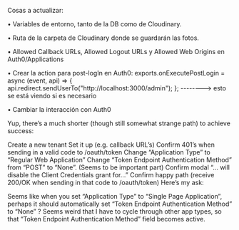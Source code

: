 Cosas a actualizar:

• Variables de entorno, tanto de la DB como de Cloudinary.

• Ruta de la carpeta de Cloudinary donde se guardarán las fotos.

• Allowed Callback URLs, Allowed Logout URLs y Allowed Web Origins en Auth0/Applications

• Crear la action para post-logIn en Auth0:
exports.onExecutePostLogin = async (event, api) => {
api.redirect.sendUserTo("http://localhost:3000/admin");
}; --------> esto se está viendo si es necesario

• Cambiar la interacción con Auth0

Yup, there’s a much shorter (though still somewhat strange path) to achieve success:

Create a new tenant
Set it up (e.g. callback URL’s)
Confirm 401’s when sending in a valid code to /oauth/token
Change “Application Type” to “Regular Web Application”
Change “Token Endpoint Authentication Method” from “POST” to “None”. (Seems to be important part)
Confirm modal “… will disable the Client Credentials grant for…”
Confirm happy path (receive 200/OK when sending in that code to /oauth/token)
Here’s my ask:

Seems like when you set “Application Type” to “Single Page Application”, perhaps it should automatically set “Token Endpoint Authentication Method” to “None” ? Seems weird that I have to cycle through other app types, so that “Token Endpoint Authentication Method” field becomes active.
